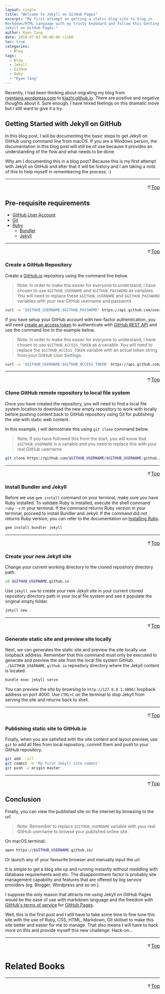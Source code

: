 ```yaml
---
layout: single
title: "Welcome to Jekyll on GitHub Pages"
excerpt: "My first attempt on getting a static blog site to blog in
Markdown/HTML language with my trusty keyboard and follow this Getting Started with
Jekyll on GitHub Pages."
author: Ryen Tang
date: 2018-07-01 00:00:00 +1200
toc: true
categories: 
  - Blog
tags:
  - Blog
  - Jekyll
  - GitHub
  - Ruby
  - "Ryen Tang"
---
```


Recently, I had been thinking about migrating my blog from
[ryentang.wordpress.com](https://ryentang.wordpress.com) to
[kiazhi.github.io](https://kiazhi.github.io). There are positive and negative
thoughts about it. Sure enough, I have mixed feelings on this dramatic move but
I still want to give it a try.

## Getting Started with Jekyll on GitHub

In this blog post, I will be documenting the basic steps to get Jekyll on GitHub
using command line from macOS. If you are a Windows person, the documentation
in this blog post will still be of use because it provides an understanding
of the flow and what needs to be done.

Why am I documenting this in a blog post? Because this is my first attempt with
Jekyll on GitHub and after that it will be history and I am taking a note of
this to help myself in remembering the process. :)

<hr style='margin-top: 0.5em; margin-bottom: 0em; border-top: 1px solid #eaeaea'>
<p style='font-size: 16px; vertical-align: top; text-align: right;'>↑<a href='#top'>Top</a></p>

<!-- kiazhi.github.io - In-Article - Text & Image Advertisement -->
<ins class="adsbygoogle"
     style="display:block; text-align:center;"
     data-ad-layout="in-article"
     data-ad-format="fluid"
     data-ad-client="ca-pub-8419393181202253"
     data-ad-slot="9347590764"></ins>
<script>
     (adsbygoogle = window.adsbygoogle || []).push({});
</script>

## Pre-requisite requirements

- [GitHub User Account](https://github.com/join)
- [Git](https://git-scm.com)
- [Ruby](https://ruby-lang.org)
    - [Bundler](https://bundler.io)
    - [Jekyll](https://jekyllrb.com/)

<hr style='margin-top: 0.5em; margin-bottom: 0em; border-top: 1px solid #eaeaea'>
<p style='font-size: 16px; vertical-align: top; text-align: right;'>↑<a href='#top'>Top</a></p>

<!-- kiazhi.github.io - In-Article - Text & Image Advertisement -->
<ins class="adsbygoogle"
     style="display:block; text-align:center;"
     data-ad-layout="in-article"
     data-ad-format="fluid"
     data-ad-client="ca-pub-8419393181202253"
     data-ad-slot="9347590764"></ins>
<script>
     (adsbygoogle = window.adsbygoogle || []).push({});
</script>

### Create a GitHub Repository

Create a [GitHub.io](https://github.io) repository using the command line
below.

> Note:
In order to make this easier for everyone to understand, I have chosen to use
`$GITHUB_USERNAME` and `$GITHUB_PASSWORD` as variables. You will need to
replace these `$GITHUB_USERNAME` and `$GITHUB_PASSWORD` variables with your
real GitHub username and password.

```sh
curl -u '$GITHUB_USERNAME:$GITHUB_PASSWORD' https://api.github.com/user/repos -d '{"name":"$GITHUB_USERNAME.github.io"}'
```

If you have setup your GitHub account with two-factor authentication, you will
need [create an access token](https://developer.github.com/v3/oauth_authorizations/#create-a-new-authorization)
to authenticate with [GitHub REST API](https://developer.github.com/v3/) and
use the command line in the example below.

> Note:
In order to make this easier for everyone to understand, I have chosen to use
`$GITHUB_ACCESS_TOKEN` as a variable. You will need to replace the
`$GITHUB_ACCESS_TOKEN` variable with an actual token string from your GitHub
User Settings.

```sh
curl -u '$GITHUB_USERNAME:$GITHUB_ACCESS_TOKEN' https://api.github.com/user/repos -d '{"name":"$GITHUB_USERNAME.github.io"}'
```

<hr style='margin-top: 0.5em; margin-bottom: 0em; border-top: 1px solid #eaeaea'>
<p style='font-size: 16px; vertical-align: top; text-align: right;'>↑<a href='#top'>Top</a></p>

<!-- kiazhi.github.io - In-Article - Text & Image Advertisement -->
<ins class="adsbygoogle"
     style="display:block; text-align:center;"
     data-ad-layout="in-article"
     data-ad-format="fluid"
     data-ad-client="ca-pub-8419393181202253"
     data-ad-slot="9347590764"></ins>
<script>
     (adsbygoogle = window.adsbygoogle || []).push({});
</script>

### Clone GitHub remote repository to local file system

Once you have created the repository, you will need to find a local file system
location to download the new empty repository to work with locally before
pushing content back to GitHub repository using Git for publishing the site
with static web content.

In this example, I will demostrate this using `git clone` command below.

> Note:
If you have followed this from the start, you will know that `$GITHUB_USERNAME`
is a variable and you need to replace this with your real GitHub username.

```sh
git clone https://github.com/$GITHUB_USERNAME/$GITHUB_USERNAME.github.io.git
```

<hr style='margin-top: 0.5em; margin-bottom: 0em; border-top: 1px solid #eaeaea'>
<p style='font-size: 16px; vertical-align: top; text-align: right;'>↑<a href='#top'>Top</a></p>

<!-- kiazhi.github.io - In-Article - Text & Image Advertisement -->
<ins class="adsbygoogle"
     style="display:block; text-align:center;"
     data-ad-layout="in-article"
     data-ad-format="fluid"
     data-ad-client="ca-pub-8419393181202253"
     data-ad-slot="9347590764"></ins>
<script>
     (adsbygoogle = window.adsbygoogle || []).push({});
</script>

### Install Bundler and Jekyll

Before we use `gem install` command on your terminal, make sure you have Ruby
installed. To validate Ruby is installed, execute the shell command `ruby -v`
in your terminal. If the command returns Ruby version in your terminal, proceed
to install Bundler and Jekyll. If the command did not returns Ruby version, you
can refer to the documentation on 
[Installing Ruby](https://www.ruby-lang.org/en/documentation/installation/).

```sh
gem install bundler jekyll
```

<hr style='margin-top: 0.5em; margin-bottom: 0em; border-top: 1px solid #eaeaea'>
<p style='font-size: 16px; vertical-align: top; text-align: right;'>↑<a href='#top'>Top</a></p>

<!-- kiazhi.github.io - In-Article - Text & Image Advertisement -->
<ins class="adsbygoogle"
     style="display:block; text-align:center;"
     data-ad-layout="in-article"
     data-ad-format="fluid"
     data-ad-client="ca-pub-8419393181202253"
     data-ad-slot="9347590764"></ins>
<script>
     (adsbygoogle = window.adsbygoogle || []).push({});
</script>

### Create your new Jekyll site

Change your current working directory to the cloned repository directory path.

```sh
cd $GITHUB_USERNAME.github.io
```

Use `jekyll new` to create your new Jekyll site in your current cloned
repository directory path in your local file system and see it populate the
original empty folder.

```sh
jekyll new .
```

<hr style='margin-top: 0.5em; margin-bottom: 0em; border-top: 1px solid #eaeaea'>
<p style='font-size: 16px; vertical-align: top; text-align: right;'>↑<a href='#top'>Top</a></p>

<!-- kiazhi.github.io - In-Article - Text & Image Advertisement -->
<ins class="adsbygoogle"
     style="display:block; text-align:center;"
     data-ad-layout="in-article"
     data-ad-format="fluid"
     data-ad-client="ca-pub-8419393181202253"
     data-ad-slot="9347590764"></ins>
<script>
     (adsbygoogle = window.adsbygoogle || []).push({});
</script>

### Generate static site and preview site locally

Next, we can generates the static site and preview the site locally use loopback
address. Remember that this command must only be executed to generate and
preview the site from the local file system GitHub
`./$GITHUB_USERNAME.github.io` repository directory where the Jekyll content is
located.

```sh
bundle exec jekyll serve
```

You can preview the site by browsing to `http://127.0.0.1:4000/` loopback
address on port 4000. Use `CTRL+C` on the terminal to stop Jekyll from
serving the site and returns back to shell.

<hr style='margin-top: 0.5em; margin-bottom: 0em; border-top: 1px solid #eaeaea'>
<p style='font-size: 16px; vertical-align: top; text-align: right;'>↑<a href='#top'>Top</a></p>

<!-- kiazhi.github.io - In-Article - Text & Image Advertisement -->
<ins class="adsbygoogle"
     style="display:block; text-align:center;"
     data-ad-layout="in-article"
     data-ad-format="fluid"
     data-ad-client="ca-pub-8419393181202253"
     data-ad-slot="9347590764"></ins>
<script>
     (adsbygoogle = window.adsbygoogle || []).push({});
</script>

### Publishing static site to GitHub.io

Finally, when you are satisfied with the site content and layout preview, use
`git` to add all files from local repository, commit them and push to your
GitHub repository.

```sh
git add --all
git commit -m 'My first Jekyll site commit'
git push -u origin master
```

<hr style='margin-top: 0.5em; margin-bottom: 0em; border-top: 1px solid #eaeaea'>
<p style='font-size: 16px; vertical-align: top; text-align: right;'>↑<a href='#top'>Top</a></p>

<!-- kiazhi.github.io - In-Article - Text & Image Advertisement -->
<ins class="adsbygoogle"
     style="display:block; text-align:center;"
     data-ad-layout="in-article"
     data-ad-format="fluid"
     data-ad-client="ca-pub-8419393181202253"
     data-ad-slot="9347590764"></ins>
<script>
     (adsbygoogle = window.adsbygoogle || []).push({});
</script>

## Conclusion

Finally, you can view the published site on the internet by browsing to the url.

> Note:
Remember to replace `$GITHUB_USERNAME` variable with your real GitHub username
to browse your published online site.

On macOS terminal:

```sh
open https://$GITHUB_USERNAME.github.io/
```

Or launch any of your favourite browser and manually input the url.

It is simple to get a blog site up and running instantly without meddling with 
database requirements and etc. The disappointment factor is probably site
management capability and features that are offered by big service providers
(eg. Blogger, Wordpress and so on.).

I suppose the only reason that attracts me using Jekyll on GitHub Pages would be 
the ease of use with markdown language and the freedom with
[GitHub's terms of service](https://help.github.com/articles/github-terms-of-service/)
for
[GitHub Pages](https://help.github.com/articles/github-terms-of-service/#i-additional-terms-for-github-pages).

Well, this is the first post and I still have to take some time to fine tune
this site with the use of Ruby, CSS, HTML, Markdown, Git skillset to make this
site better and easier for me to manage. That also means I will have to hack
more on this and provide myself this new challenge. Hack-on...

<hr style='margin-top: 0.5em; margin-bottom: 0em; border-top: 1px solid #eaeaea'>
<p style='font-size: 16px; vertical-align: top; text-align: right;'>↑<a href='#top'>Top</a></p>

<!-- kiazhi.github.io - In-Article - Text & Image Advertisement -->
<ins class="adsbygoogle"
     style="display:block; text-align:center;"
     data-ad-layout="in-article"
     data-ad-format="fluid"
     data-ad-client="ca-pub-8419393181202253"
     data-ad-slot="9347590764"></ins>
<script>
     (adsbygoogle = window.adsbygoogle || []).push({});
</script>

# Related Books

<div id="amzn-assoc-ad-f3a340a5-ce4d-4b4c-b409-c4c202ba7ffe"></div><script async src="//z-na.amazon-adsystem.com/widgets/onejs?MarketPlace=US&adInstanceId=f3a340a5-ce4d-4b4c-b409-c4c202ba7ffe"></script>

<hr style='margin-top: 0.5em; margin-bottom: 0em; border-top: 1px solid #eaeaea'>
<p style='font-size: 16px; vertical-align: top; text-align: right;'>↑<a href='#top'>Top</a></p>